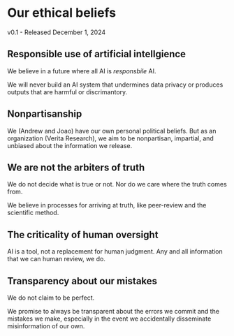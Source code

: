 # Our ethical beliefs
v0.1 - Released December 1, 2024

## Responsible use of artificial intellgience

We believe in a future where all AI is _responsbile_ AI.

We will never build an AI system that undermines data privacy or produces outputs that are harmful or discrimantory.

## Nonpartisanship

We (Andrew and Joao) have our own personal political beliefs. But as an organization (Verita Research), we aim to be nonpartisan, impartial, and unbiased about the information we release.

## We are not the arbiters of truth

We do not decide what is true or not. Nor do we care where the truth comes from.

We believe in processes for arriving at truth, like peer-review and the scientific method.

## The criticality of human oversight

AI is a tool, not a replacement for human judgment. Any and all information that we can human review, we do.

## Transparency about our mistakes

We do not claim to be perfect.

We promise to always be transparent about the errors we commit and the mistakes we make, especially in the event we accidentally disseminate misinformation of our own.
